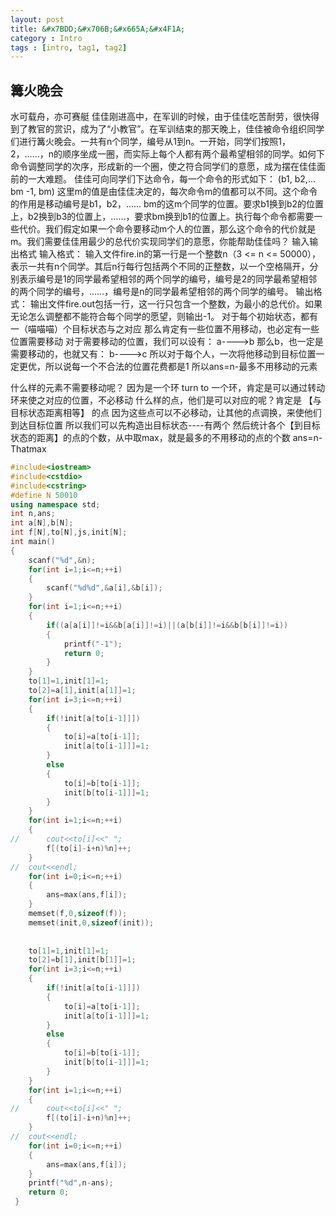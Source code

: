 ```yaml
---
layout: post
title: &#x7BDD;&#x706B;&#x665A;&#x4F1A;
category : Intro 
tags : [intro, tag1, tag2]
---
```


## &#x7BDD;&#x706B;&#x665A;&#x4F1A;
&#x6C34;&#x53EF;&#x8F7D;&#x821F;&#xFF0C;&#x4EA6;&#x53EF;&#x8D5B;&#x8247;
&#x4F73;&#x4F73;&#x521A;&#x8FDB;&#x9AD8;&#x4E2D;&#xFF0C;&#x5728;&#x519B;&#x8BAD;&#x7684;&#x65F6;&#x5019;&#xFF0C;&#x7531;&#x4E8E;&#x4F73;&#x4F73;&#x5403;&#x82E6;&#x8010;&#x52B3;&#xFF0C;&#x5F88;&#x5FEB;&#x5F97;&#x5230;&#x4E86;&#x6559;&#x5B98;&#x7684;&#x8D4F;&#x8BC6;&#xFF0C;&#x6210;&#x4E3A;&#x4E86;&#x201C;&#x5C0F;&#x6559;&#x5B98;&#x201D;&#x3002;&#x5728;&#x519B;&#x8BAD;&#x7ED3;&#x675F;&#x7684;&#x90A3;&#x5929;&#x665A;&#x4E0A;&#xFF0C;&#x4F73;&#x4F73;&#x88AB;&#x547D;&#x4EE4;&#x7EC4;&#x7EC7;&#x540C;&#x5B66;&#x4EEC;&#x8FDB;&#x884C;&#x7BDD;&#x706B;&#x665A;&#x4F1A;&#x3002;&#x4E00;&#x5171;&#x6709;n&#x4E2A;&#x540C;&#x5B66;&#xFF0C;&#x7F16;&#x53F7;&#x4ECE;1&#x5230;n&#x3002;&#x4E00;&#x5F00;&#x59CB;&#xFF0C;&#x540C;&#x5B66;&#x4EEC;&#x6309;&#x7167;1&#xFF0C;2&#xFF0C;&#x2026;&#x2026;&#xFF0C;n&#x7684;&#x987A;&#x5E8F;&#x5750;&#x6210;&#x4E00;&#x5708;&#xFF0C;&#x800C;&#x5B9E;&#x9645;&#x4E0A;&#x6BCF;&#x4E2A;&#x4EBA;&#x90FD;&#x6709;&#x4E24;&#x4E2A;&#x6700;&#x5E0C;&#x671B;&#x76F8;&#x90BB;&#x7684;&#x540C;&#x5B66;&#x3002;&#x5982;&#x4F55;&#x4E0B;&#x547D;&#x4EE4;&#x8C03;&#x6574;&#x540C;&#x5B66;&#x7684;&#x6B21;&#x5E8F;&#xFF0C;&#x5F62;&#x6210;&#x65B0;&#x7684;&#x4E00;&#x4E2A;&#x5708;&#xFF0C;&#x4F7F;&#x4E4B;&#x7B26;&#x5408;&#x540C;&#x5B66;&#x4EEC;&#x7684;&#x610F;&#x613F;&#xFF0C;&#x6210;&#x4E3A;&#x6446;&#x5728;&#x4F73;&#x4F73;&#x9762;&#x524D;&#x7684;&#x4E00;&#x5927;&#x96BE;&#x9898;&#x3002;
&#x4F73;&#x4F73;&#x53EF;&#x5411;&#x540C;&#x5B66;&#x4EEC;&#x4E0B;&#x8FBE;&#x547D;&#x4EE4;&#xFF0C;&#x6BCF;&#x4E00;&#x4E2A;&#x547D;&#x4EE4;&#x7684;&#x5F62;&#x5F0F;&#x5982;&#x4E0B;&#xFF1A;
(b1, b2,... bm -1, bm)
&#x8FD9;&#x91CC;m&#x7684;&#x503C;&#x662F;&#x7531;&#x4F73;&#x4F73;&#x51B3;&#x5B9A;&#x7684;&#xFF0C;&#x6BCF;&#x6B21;&#x547D;&#x4EE4;m&#x7684;&#x503C;&#x90FD;&#x53EF;&#x4EE5;&#x4E0D;&#x540C;&#x3002;&#x8FD9;&#x4E2A;&#x547D;&#x4EE4;&#x7684;&#x4F5C;&#x7528;&#x662F;&#x79FB;&#x52A8;&#x7F16;&#x53F7;&#x662F;b1&#xFF0C;b2&#xFF0C;&#x2026;&#x2026; bm&#x7684;&#x8FD9;m&#x4E2A;&#x540C;&#x5B66;&#x7684;&#x4F4D;&#x7F6E;&#x3002;&#x8981;&#x6C42;b1&#x6362;&#x5230;b2&#x7684;&#x4F4D;&#x7F6E;&#x4E0A;&#xFF0C;b2&#x6362;&#x5230;b3&#x7684;&#x4F4D;&#x7F6E;&#x4E0A;&#xFF0C;&#x2026;&#x2026;&#xFF0C;&#x8981;&#x6C42;bm&#x6362;&#x5230;b1&#x7684;&#x4F4D;&#x7F6E;&#x4E0A;&#x3002;&#x6267;&#x884C;&#x6BCF;&#x4E2A;&#x547D;&#x4EE4;&#x90FD;&#x9700;&#x8981;&#x4E00;&#x4E9B;&#x4EE3;&#x4EF7;&#x3002;&#x6211;&#x4EEC;&#x5047;&#x5B9A;&#x5982;&#x679C;&#x4E00;&#x4E2A;&#x547D;&#x4EE4;&#x8981;&#x79FB;&#x52A8;m&#x4E2A;&#x4EBA;&#x7684;&#x4F4D;&#x7F6E;&#xFF0C;&#x90A3;&#x4E48;&#x8FD9;&#x4E2A;&#x547D;&#x4EE4;&#x7684;&#x4EE3;&#x4EF7;&#x5C31;&#x662F;m&#x3002;&#x6211;&#x4EEC;&#x9700;&#x8981;&#x4F73;&#x4F73;&#x7528;&#x6700;&#x5C11;&#x7684;&#x603B;&#x4EE3;&#x4EF7;&#x5B9E;&#x73B0;&#x540C;&#x5B66;&#x4EEC;&#x7684;&#x610F;&#x613F;&#xFF0C;&#x4F60;&#x80FD;&#x5E2E;&#x52A9;&#x4F73;&#x4F73;&#x5417;&#xFF1F;
&#x8F93;&#x5165;&#x8F93;&#x51FA;&#x683C;&#x5F0F;
&#x8F93;&#x5165;&#x683C;&#x5F0F;&#xFF1A;
&#x8F93;&#x5165;&#x6587;&#x4EF6;fire.in&#x7684;&#x7B2C;&#x4E00;&#x884C;&#x662F;&#x4E00;&#x4E2A;&#x6574;&#x6570;n&#xFF08;3 <= n <= 50000&#xFF09;&#xFF0C;&#x8868;&#x793A;&#x4E00;&#x5171;&#x6709;n&#x4E2A;&#x540C;&#x5B66;&#x3002;&#x5176;&#x540E;n&#x884C;&#x6BCF;&#x884C;&#x5305;&#x62EC;&#x4E24;&#x4E2A;&#x4E0D;&#x540C;&#x7684;&#x6B63;&#x6574;&#x6570;&#xFF0C;&#x4EE5;&#x4E00;&#x4E2A;&#x7A7A;&#x683C;&#x9694;&#x5F00;&#xFF0C;&#x5206;&#x522B;&#x8868;&#x793A;&#x7F16;&#x53F7;&#x662F;1&#x7684;&#x540C;&#x5B66;&#x6700;&#x5E0C;&#x671B;&#x76F8;&#x90BB;&#x7684;&#x4E24;&#x4E2A;&#x540C;&#x5B66;&#x7684;&#x7F16;&#x53F7;&#xFF0C;&#x7F16;&#x53F7;&#x662F;2&#x7684;&#x540C;&#x5B66;&#x6700;&#x5E0C;&#x671B;&#x76F8;&#x90BB;&#x7684;&#x4E24;&#x4E2A;&#x540C;&#x5B66;&#x7684;&#x7F16;&#x53F7;&#xFF0C;&#x2026;&#x2026;&#xFF0C;&#x7F16;&#x53F7;&#x662F;n&#x7684;&#x540C;&#x5B66;&#x6700;&#x5E0C;&#x671B;&#x76F8;&#x90BB;&#x7684;&#x4E24;&#x4E2A;&#x540C;&#x5B66;&#x7684;&#x7F16;&#x53F7;&#x3002;
&#x8F93;&#x51FA;&#x683C;&#x5F0F;&#xFF1A;
&#x8F93;&#x51FA;&#x6587;&#x4EF6;fire.out&#x5305;&#x62EC;&#x4E00;&#x884C;&#xFF0C;&#x8FD9;&#x4E00;&#x884C;&#x53EA;&#x5305;&#x542B;&#x4E00;&#x4E2A;&#x6574;&#x6570;&#xFF0C;&#x4E3A;&#x6700;&#x5C0F;&#x7684;&#x603B;&#x4EE3;&#x4EF7;&#x3002;&#x5982;&#x679C;&#x65E0;&#x8BBA;&#x600E;&#x4E48;&#x8C03;&#x6574;&#x90FD;&#x4E0D;&#x80FD;&#x7B26;&#x5408;&#x6BCF;&#x4E2A;&#x540C;&#x5B66;&#x7684;&#x613F;&#x671B;&#xFF0C;&#x5219;&#x8F93;&#x51FA;-1&#x3002;
&#x5BF9;&#x4E8E;&#x6BCF;&#x4E2A;&#x521D;&#x59CB;&#x72B6;&#x6001;&#xFF0C;&#x90FD;&#x6709;&#x4E00;&#xFF08;&#x55B5;&#x55B5;&#x55B5;&#xFF09;&#x4E2A;&#x76EE;&#x6807;&#x72B6;&#x6001;&#x4E0E;&#x4E4B;&#x5BF9;&#x5E94;
&#x90A3;&#x4E48;&#x80AF;&#x5B9A;&#x6709;&#x4E00;&#x4E9B;&#x4F4D;&#x7F6E;&#x4E0D;&#x7528;&#x79FB;&#x52A8;&#xFF0C;&#x4E5F;&#x5FC5;&#x5B9A;&#x6709;&#x4E00;&#x4E9B;&#x4F4D;&#x7F6E;&#x9700;&#x8981;&#x79FB;&#x52A8;
&#x5BF9;&#x4E8E;&#x9700;&#x8981;&#x79FB;&#x52A8;&#x7684;&#x4F4D;&#x7F6E;&#xFF0C;&#x6211;&#x4EEC;&#x53EF;&#x4EE5;&#x8BBE;&#x6709;&#xFF1A;
a---->b
&#x90A3;&#x4E48;b&#xFF0C;&#x4E5F;&#x4E00;&#x5B9A;&#x662F;&#x9700;&#x8981;&#x79FB;&#x52A8;&#x7684;&#xFF0C;&#x4E5F;&#x5C31;&#x53C8;&#x6709;&#xFF1A;
b---->c
&#x6240;&#x4EE5;&#x5BF9;&#x4E8E;&#x6BCF;&#x4E2A;&#x4EBA;&#xFF0C;&#x4E00;&#x6B21;&#x5C06;&#x4ED6;&#x79FB;&#x52A8;&#x5230;&#x76EE;&#x6807;&#x4F4D;&#x7F6E;&#x4E00;&#x5B9A;&#x66F4;&#x4F18;&#xFF0C;&#x6240;&#x4EE5;&#x8BF4;&#x6BCF;&#x4E00;&#x4E2A;&#x4E0D;&#x5408;&#x6CD5;&#x7684;&#x4F4D;&#x7F6E;&#x82B1;&#x8D39;&#x90FD;&#x662F;1
&#x6240;&#x4EE5;ans=n-&#x6700;&#x591A;&#x4E0D;&#x7528;&#x79FB;&#x52A8;&#x7684;&#x5143;&#x7D20;

&#x4EC0;&#x4E48;&#x6837;&#x7684;&#x5143;&#x7D20;&#x4E0D;&#x9700;&#x8981;&#x79FB;&#x52A8;&#x5462;&#xFF1F;
&#x56E0;&#x4E3A;&#x662F;&#x4E00;&#x4E2A;&#x73AF; turn to &#x4E00;&#x4E2A;&#x73AF;&#xFF0C;&#x80AF;&#x5B9A;&#x662F;&#x53EF;&#x4EE5;&#x901A;&#x8FC7;&#x8F6C;&#x52A8;&#x73AF;&#x6765;&#x4F7F;&#x4E4B;&#x5BF9;&#x5E94;&#x7684;&#x4F4D;&#x7F6E;&#xFF0C;&#x4E0D;&#x5FC5;&#x79FB;&#x52A8;
&#x4EC0;&#x4E48;&#x6837;&#x7684;&#x70B9;&#xFF0C;&#x4ED6;&#x4EEC;&#x662F;&#x53EF;&#x4EE5;&#x5BF9;&#x5E94;&#x7684;&#x5462;&#xFF1F;&#x80AF;&#x5B9A;&#x662F; &#x3010;&#x4E0E;&#x76EE;&#x6807;&#x72B6;&#x6001;&#x8DDD;&#x79BB;&#x76F8;&#x7B49;&#x3011; &#x7684;&#x70B9;
&#x56E0;&#x4E3A;&#x8FD9;&#x4E9B;&#x70B9;&#x53EF;&#x4EE5;&#x4E0D;&#x5FC5;&#x79FB;&#x52A8;&#xFF0C;&#x8BA9;&#x5176;&#x4ED6;&#x7684;&#x70B9;&#x8C03;&#x6362;&#xFF0C;&#x6765;&#x4F7F;&#x4ED6;&#x4EEC;&#x5230;&#x8FBE;&#x76EE;&#x6807;&#x4F4D;&#x7F6E;
&#x6240;&#x4EE5;&#x6211;&#x4EEC;&#x53EF;&#x4EE5;&#x5148;&#x6784;&#x9020;&#x51FA;&#x76EE;&#x6807;&#x72B6;&#x6001;----&#x6709;&#x4E24;&#x4E2A;
&#x7136;&#x540E;&#x7EDF;&#x8BA1;&#x5404;&#x4E2A;&#x3010;&#x5230;&#x76EE;&#x6807;&#x72B6;&#x6001;&#x7684;&#x8DDD;&#x79BB;&#x3011;&#x7684;&#x70B9;&#x7684;&#x4E2A;&#x6570;&#xFF0C;&#x4ECE;&#x4E2D;&#x53D6;max&#xFF0C;&#x5C31;&#x662F;&#x6700;&#x591A;&#x7684;&#x4E0D;&#x7528;&#x79FB;&#x52A8;&#x7684;&#x70B9;&#x7684;&#x4E2A;&#x6570;
ans=n-Thatmax

```cpp 
#include<iostream>
#include<cstdio>
#include<cstring> 
#define N 50010
using namespace std;
int n,ans;
int a[N],b[N];
int f[N],to[N],js,init[N];
int main()
{
	scanf("%d",&n);
	for(int i=1;i<=n;++i)
	{
		scanf("%d%d",&a[i],&b[i]);
	}
	for(int i=1;i<=n;++i)
	{
		if((a[a[i]]!=i&&b[a[i]]!=i)||(a[b[i]]!=i&&b[b[i]]!=i))
		{
			printf("-1");
			return 0;
		}
	}
	to[1]=1,init[1]=1;
	to[2]=a[1],init[a[1]]=1;
	for(int i=3;i<=n;++i)
	{
		if(!init[a[to[i-1]]])
		{
			to[i]=a[to[i-1]];
			init[a[to[i-1]]]=1;
		}
		else
		{
			to[i]=b[to[i-1]];
			init[b[to[i-1]]]=1;
		}
	}
	for(int i=1;i<=n;++i)
	{
//		cout<<to[i]<<" ";
		f[(to[i]-i+n)%n]++;
	}
//	cout<<endl;
	for(int i=0;i<=n;++i)
	{
		ans=max(ans,f[i]);
	}
	memset(f,0,sizeof(f));
	memset(init,0,sizeof(init));
	
	
	to[1]=1,init[1]=1;
	to[2]=b[1],init[b[1]]=1;
	for(int i=3;i<=n;++i)
	{
		if(!init[a[to[i-1]]])
		{
			to[i]=a[to[i-1]];
			init[a[to[i-1]]]=1;
		}
		else
		{
			to[i]=b[to[i-1]];
			init[b[to[i-1]]]=1;
		}
	}
	for(int i=1;i<=n;++i)
	{
//		cout<<to[i]<<" ";
		f[(to[i]-i+n)%n]++;
	}
//	cout<<endl;
	for(int i=0;i<=n;++i)
	{
		ans=max(ans,f[i]);
	}
	printf("%d",n-ans);
	return 0;
 }
``` 
